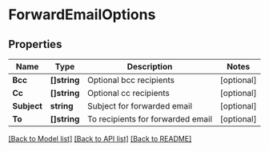 # ForwardEmailOptions

## Properties

Name | Type | Description | Notes
------------ | ------------- | ------------- | -------------
**Bcc** | **[]string** | Optional bcc recipients | [optional] 
**Cc** | **[]string** | Optional cc recipients | [optional] 
**Subject** | **string** | Subject for forwarded email | [optional] 
**To** | **[]string** | To recipients for forwarded email | [optional] 

[[Back to Model list]](../README.md#documentation-for-models) [[Back to API list]](../README.md#documentation-for-api-endpoints) [[Back to README]](../README.md)


